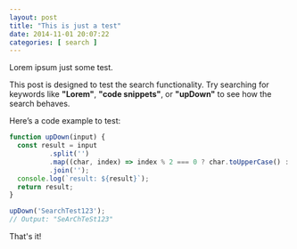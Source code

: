 ```yaml
---
layout: post
title: "This is just a test"
date: 2014-11-01 20:07:22
categories: [ search ]
---
```


Lorem ipsum just some test.

This post is designed to test the search functionality. 
Try searching for keywords like **"Lorem"**, **"code snippets"**, or **"upDown"** to see how the search behaves.

Here’s a code example to test:

```js
function upDown(input) {
  const result = input
          .split('')
          .map((char, index) => index % 2 === 0 ? char.toUpperCase() : char.toLowerCase())
          .join('');
  console.log(`result: ${result}`);
  return result;
}

upDown('SearchTest123');
// Output: "SeArChTeSt123"
```

That's it!